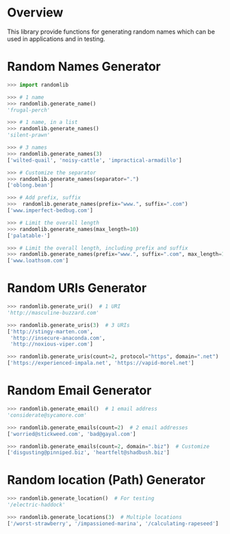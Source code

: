 # Overview
This library provide functions for generating random names which
can be used in applications and in testing.

# Random Names Generator


```python
>>> import randomlib

>>> # 1 name
>>> randomlib.generate_name()
'frugal-perch'

>>> # 1 name, in a list
>>> randomlib.generate_names()
'silent-prawn'

>>> # 3 names
>>> randomlib.generate_names(3)
['wilted-quail', 'noisy-cattle', 'impractical-armadillo']

>>> # Customize the separator
>>> randomlib.generate_names(separator=".")
['oblong.bean']

>>> # Add prefix, suffix
>>>  randomlib.generate_names(prefix="www.", suffix=".com")
['www.imperfect-bedbug.com']

>>> # Limit the overall length
>>> randomlib.generate_names(max_length=10)
['palatable-']

>>> # Limit the overall length, including prefix and suffix
>>> randomlib.generate_names(prefix="www.", suffix=".com", max_length=16)
['www.loathsom.com']
```

# Random URIs Generator

```python
>>> randomlib.generate_uri()  # 1 URI
'http://masculine-buzzard.com'

>>> randomlib.generate_uris(3)  # 3 URIs
['http://stingy-marten.com',
 'http://insecure-anaconda.com',
 'http://noxious-viper.com']

>>> randomlib.generate_uris(count=2, protocol="https", domain=".net")  # Customize
['https://experienced-impala.net', 'https://vapid-morel.net']
```

# Random Email Generator

```python
>>> randomlib.generate_email()  # 1 email address
'considerate@sycamore.com'

>>> randomlib.generate_emails(count=2)  # 2 email addresses
['worried@stickweed.com', 'bad@gayal.com']

>>> randomlib.generate_emails(count=2, domain=".biz")  # Customize
['disgusting@pinniped.biz', 'heartfelt@shadbush.biz']
```

# Random location (Path) Generator

```python
>>> randomlib.generate_location()  # For testing
'/electric-haddock'

>>> randomlib.generate_locations(3)  # Multiple locations
['/worst-strawberry', '/impassioned-marina', '/calculating-rapeseed']
```


